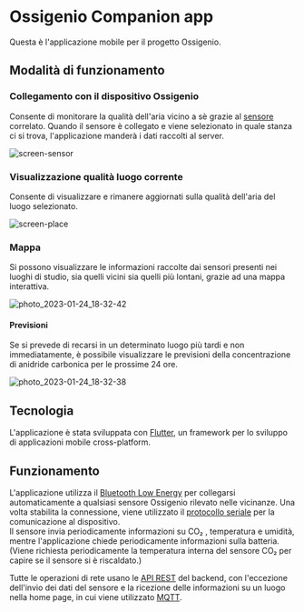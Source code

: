 # Ossigenio Companion app

Questa è l'applicazione mobile per il progetto Ossigenio.

## Modalità di funzionamento

### Collegamento con il dispositivo Ossigenio

Consente di monitorare la qualità dell'aria vicino a sè grazie al [sensore](../proto2/README.md) correlato. Quando il
sensore è collegato e viene selezionato in quale stanza ci si trova, l'applicazione manderà i dati
raccolti al server.  

![screen-sensor](https://user-images.githubusercontent.com/7345120/214364486-bfb03b4e-4da1-4281-80f2-7f7d4b13c309.jpg)

### Visualizzazione qualità luogo corrente

Consente di visualizzare e rimanere aggiornati sulla qualità dell'aria del luogo selezionato.

![screen-place](https://user-images.githubusercontent.com/7345120/214364742-272d179f-4aa7-4489-bef2-81a16b2471f4.jpg)

### Mappa

Si possono visualizzare le informazioni raccolte dai sensori presenti nei luoghi di studio, sia
quelli vicini sia quelli più lontani, grazie ad una mappa interattiva.  

![photo_2023-01-24_18-32-42](https://user-images.githubusercontent.com/7345120/214365893-5f6ec90d-c64c-46ba-b4cf-272317f8cd21.jpg)

#### Previsioni

Se si prevede di recarsi in un determinato luogo più tardi e non immediatamente, è possibile visualizzare le previsioni della concentrazione di anidride carbonica per le prossime 24 ore.

![photo_2023-01-24_18-32-38](https://user-images.githubusercontent.com/7345120/214366229-0562629d-0512-482b-980f-18fcdad88567.jpg)


## Tecnologia

L'applicazione è stata sviluppata con [Flutter](https://flutter.dev/), un framework per lo sviluppo di applicazioni mobile
cross-platform.

## Funzionamento

L'applicazione utilizza il
[Bluetooth Low Energy](https://www.bluetooth.com/learn-about-bluetooth/tech-overview/)
per collegarsi automaticamente a qualsiasi sensore Ossigenio rilevato nelle vicinanze. Una volta stabilita la connessione, viene utilizzato il
[protocollo seriale](../proto2/doc/SerialProtocol.md)
per la comunicazione al dispositivo.  
Il sensore invia periodicamente informazioni su CO₂ , temperatura e umidità, mentre l'applicazione chiede periodicamente informazioni sulla batteria. (Viene richiesta periodicamente la temperatura interna del sensore CO₂ per capire se il sensore si è riscaldato.)  

Tutte le operazioni di rete usano le 
[API REST](../flask/README.md#api)
del backend, con l'eccezione dell'invio dei dati del sensore e la ricezione delle informazioni su un luogo nella home page, in cui viene utilizzato
[MQTT](../flask/README.md#bridge-mqtt).
